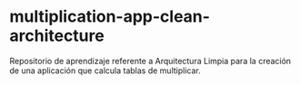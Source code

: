 # multiplication-app-clean-architecture
Repositorio de aprendizaje referente a Arquitectura Limpia para la creación de una aplicación que calcula tablas de multiplicar.
